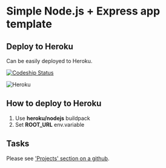 # Simple Node.js + Express app template

## Deploy to Heroku
Can be easily deployed to Heroku.

[ ![Codeship Status](https://app.codeship.com/projects/b65f77e0-a790-0135-0335-16fec4d4b7f0/status?branch=master)](https://app.codeship.com/projects/255852)

![Heroku](https://heroku-badge.herokuapp.com/?app=thetta)

## How to deploy to Heroku
1. Use **heroku/nodejs** buildpack
1. Set **ROOT_URL** env.variable

## Tasks
Please see ['Projects' section on a github](https://github.com/Thetta/WebSite1/projects).


